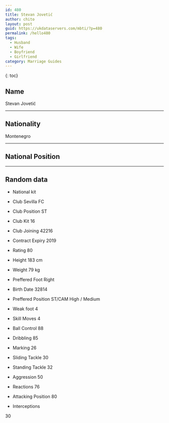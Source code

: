 ```yaml
---
id: 480
title: Stevan Jovetić
author: chito
layout: post
guid: https://ukdataservers.com/mbti/?p=480
permalink: /hello480
tags:
  - Husband
  - Wife
  - Boyfriend
  - Girlfriend
category: Marriage Guides
---
```



{: toc}

## Name  
Stevan Jovetić 

* * *

## Nationality  
Montenegro 

* * *

## National Position 

* * *

## Random data 

  * National kit 
  * Club 
Sevilla FC 

  * Club Position 
ST 

  * Club Kit 
16 

  * Club Joining 
42216 

  * Contract Expiry 
2019 

  * Rating 
80 

  * Height 
183 cm 

  * Weight 
79 kg 

  * Preffered Foot 
Right 

  * Birth Date 
32814 

  * Preffered Position 
ST/CAM High / Medium 

  * Weak foot 
4 

  * Skill Moves 
4 

  * Ball Control 
88 

  * Dribbling 
85 

  * Marking 
26 

  * Sliding Tackle 
30 

  * Standing Tackle 
32 

  * Aggression 
50 

  * Reactions 
76 

  * Attacking Position 
80 

  * Interceptions 

30